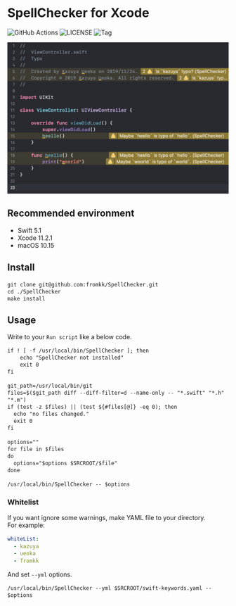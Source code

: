 #  SpellChecker for Xcode

![GitHub Actions](https://github.com/fromkk/SpellChecker/workflows/CI/badge.svg)
![LICENSE](https://img.shields.io/github/license/fromkk/SpellChecker)
![Tag](https://img.shields.io/github/v/tag/fromkk/SpellChecker)

![screenshot](./images/screenshot.png)

## Recommended environment

- Swift 5.1
- Xcode 11.2.1
- macOS 10.15

## Install

```shellscript
git clone git@github.com:fromkk/SpellChecker.git
cd ./SpellChecker
make install
```

## Usage

Write to your `Run script` like a below code.

```shellscript
if ! [ -f /usr/local/bin/SpellChecker ]; then
    echo "SpellChecker not installed"
    exit 0
fi

git_path=/usr/local/bin/git
files=$($git_path diff --diff-filter=d --name-only -- "*.swift" "*.h" "*.m")
if (test -z $files) || (test ${#files[@]} -eq 0); then
  echo "no files changed."
  exit 0
fi

options=""
for file in $files
do
  options="$options $SRCROOT/$file"
done

/usr/local/bin/SpellChecker -- $options

```

### Whitelist

If you want ignore some warnings, make YAML file to your directory.  
For example:

```yaml
whiteList:
  - kazuya
  - ueoka
  - fromkk
```

And set `--yml` options.

```shellscript
/usr/local/bin/SpellChecker --yml $SRCROOT/swift-keywords.yaml -- $options
```

